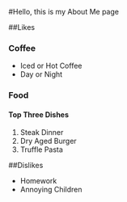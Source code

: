 #Hello, this is my About Me page

##Likes

### Coffee
- Iced or Hot Coffee
- Day or Night

### Food
#### Top Three Dishes
1. Steak Dinner
2. Dry Aged Burger
3. Truffle Pasta


##Dislikes

- Homework
- Annoying Children
